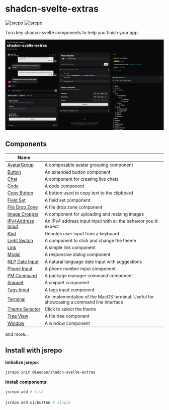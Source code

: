 # shadcn-svelte-extras

[![jsrepo](https://jsrepo.com/badges/@ieedan/shadcn-svelte-extras)](https://jsrepo.com/@ieedan/shadcn-svelte-extras)
[![jsrepo](https://jsrepo.com/badges/@ieedan/shadcn-svelte-extras/dm)](https://jsrepo.com/@ieedan/shadcn-svelte-extras)

Turn key shadcn-svelte components to help you finish your app.

![image](https://github.com/ieedan/shadcn-svelte-extras/blob/main/static/og.png?raw=true)

## Components

| Name                                                                               |                                                                                         |
| ---------------------------------------------------------------------------------- | --------------------------------------------------------------------------------------- |
| [AvatarGroup](https://shadcn-svelte-extras.com/components/avatar-group)            | A composable avatar grouping component                                                  |
| [Button](https://shadcn-svelte-extras.com/components/button)                       | An extended button component                                                            |
| [Chat](https://shadcn-svelte-extras.com/components/chat)                           | A component for creating live chats                                                     |
| [Code](https://shadcn-svelte-extras.com/components/code)                           | A code component                                                                        |
| [Copy Button](https://shadcn-svelte-extras.com/components/copy-button)             | A button used to copy text to the clipboard                                             |
| [Field Set](https://shadcn-svelte-extras.com/components/field-set)                 | A field set component                                                                   |
| [File Drop Zone](https://shadcn-svelte-extras.com/components/file-drop-zone)       | A file drop zone component                                                              |
| [Image Cropper](https://shadcn-svelte-extras.com/components/image-cropper)         | A component for uploading and resizing images                                           |
| [IPv4Address Input](https://shadcn-svelte-extras.com/components/ipv4address-input) | An IPv4 address input input with all the behavior you'd expect                          |
| [Kbd](https://shadcn-svelte-extras.com/components/kbd)                             | Denotes user input from a keyboard                                                      |
| [Light Switch](https://shadcn-svelte-extras.com/components/light-switch)           | A component to click and change the theme                                               |
| [Link](https://shadcn-svelte-extras.com/components/link)                           | A simple link component                                                                 |
| [Modal](https://shadcn-svelte-extras.com/components/modal)                         | A responsive dialog component                                                           |
| [NLP Date Input](https://shadcn-svelte-extras.com/components/nlp-date-input)       | A natural language date input with suggestions                                          |
| [Phone Input](https://shadcn-svelte-extras.com/components/phone-input)             | A phone number input component                                                          |
| [PM Command](https://shadcn-svelte-extras.com/components/pm-command)               | A package manager command component                                                     |
| [Snippet](https://shadcn-svelte-extras.com/components/snippet)                     | A snippet component                                                                     |
| [Tags Input](https://shadcn-svelte-extras.com/components/tags-input)               | A tags input component                                                                  |
| [Terminal](https://shadcn-svelte-extras.com/components/terminal)                   | An implementation of the MacOS terminal. Useful for showcasing a command line interface |
| [Theme Selector](https://shadcn-svelte-extras.com/components/theme-selector)       | Click to select the theme                                                               |
| [Tree View](https://shadcn-svelte-extras.com/components/tree-view)                 | A file tree component                                                                   |
| [Window](https://shadcn-svelte-extras.com/components/window)                       | A window component                                                                      |

and more...

## Install with jsrepo

**Initialize jsrepo**:

```bash
jsrepo init @ieedan/shadcn-svelte-extras
```

**Install components**:

```bash
jsrepo add # list

jsrepo add ui/button # single
```
